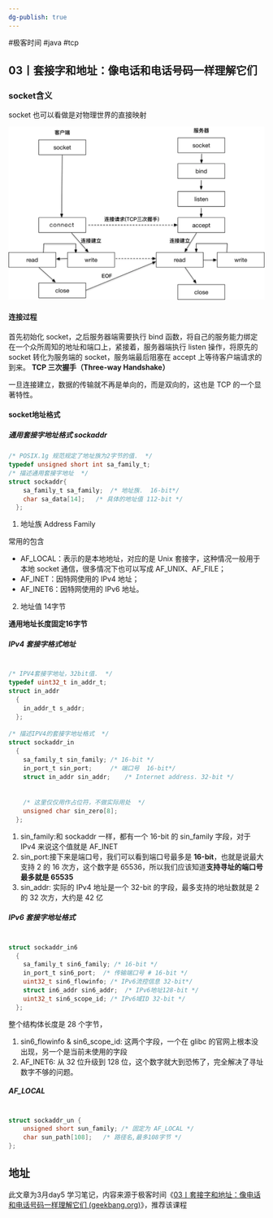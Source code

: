 ```yaml
---
dg-publish: true
---
```


#极客时间 #java #tcp 

## 03丨套接字和地址：像电话和电话号码一样理解它们


### socket含义

socket 也可以看做是对物理世界的直接映射

![](/attachment/Pasted%20image%2020230305232945.png)

#### 连接过程

首先初始化 socket，之后服务器端需要执行 bind 函数，将自己的服务能力绑定在一个众所周知的地址和端口上，紧接着，服务器端执行 listen 操作，将原先的 socket 转化为服务端的 socket，服务端最后阻塞在 accept 上等待客户端请求的到来。 **TCP 三次握手（Three-way Handshake）**

一旦连接建立，数据的传输就不再是单向的，而是双向的，这也是 TCP 的一个显著特性。

#### socket地址格式

##### 通用套接字地址格式  sockaddr 

```C
/* POSIX.1g 规范规定了地址族为2字节的值.  */
typedef unsigned short int sa_family_t;
/* 描述通用套接字地址  */
struct sockaddr{
    sa_family_t sa_family;  /* 地址族.  16-bit*/
    char sa_data[14];   /* 具体的地址值 112-bit */
  }; 
```

1. 地址族 Address Family

常用的包含
- AF_LOCAL：表示的是本地地址，对应的是 Unix 套接字，这种情况一般用于本地 socket 通信，很多情况下也可以写成 AF_UNIX、AF_FILE；
- AF_INET：因特网使用的 IPv4 地址；
- AF_INET6：因特网使用的 IPv6 地址。

2. 地址值 14字节

**通用地址长度固定16字节**

##### IPv4 套接字格式地址

```c

/* IPV4套接字地址，32bit值.  */
typedef uint32_t in_addr_t;
struct in_addr
  {
    in_addr_t s_addr;
  };
  
/* 描述IPV4的套接字地址格式  */
struct sockaddr_in
  {
    sa_family_t sin_family; /* 16-bit */
    in_port_t sin_port;     /* 端口号  16-bit*/
    struct in_addr sin_addr;    /* Internet address. 32-bit */


    /* 这里仅仅用作占位符，不做实际用处  */
    unsigned char sin_zero[8];
  };
```


1. sin_family:和 sockaddr 一样，都有一个 16-bit 的 sin_family 字段，对于 IPv4 来说这个值就是 AF_INET
2. sin_port:接下来是端口号，我们可以看到端口号最多是 **16-bit**，也就是说最大支持 2 的 16 次方，这个数字是 65536，所以我们应该知道**支持寻址的端口号最多就是 65535**
3. sin_addr: 实际的 IPv4 地址是一个 32-bit 的字段，最多支持的地址数就是 2 的 32 次方，大约是 42 亿

##### IPv6 套接字地址格式

```c

struct sockaddr_in6
  {
    sa_family_t sin6_family; /* 16-bit */
    in_port_t sin6_port;  /* 传输端口号 # 16-bit */
    uint32_t sin6_flowinfo; /* IPv6流控信息 32-bit*/
    struct in6_addr sin6_addr;  /* IPv6地址128-bit */
    uint32_t sin6_scope_id; /* IPv6域ID 32-bit */
  };
```

整个结构体长度是 28 个字节，

1. sin6_flowinfo & sin6_scope_id: 这两个字段，一个在 glibc 的官网上根本没出现，另一个是当前未使用的字段
2. AF_INET6: 从 32 位升级到 128 位，这个数字就大到恐怖了，完全解决了寻址数字不够的问题。

##### AF_LOCAL

```c

struct sockaddr_un {
    unsigned short sun_family; /* 固定为 AF_LOCAL */
    char sun_path[108];   /* 路径名,最多108字节 */
};
```



## 地址
此文章为3月day5 学习笔记，内容来源于极客时间《[03丨套接字和地址：像电话和电话号码一样理解它们 (geekbang.org)](https://time.geekbang.org/column/article/113607)》，推荐该课程
